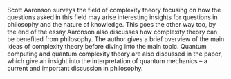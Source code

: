 Scott Aaronson surveys the field of complexity theory focusing on how the questions asked in this field may arise interesting insights for questions in philosophy and the nature of knowledge. This goes the other way too, by the end of the essay Aaronson also discusses how complexity theory can be benefited from philosophy. The author gives a brief overview of the main ideas of complexity theory before diving into the main topic. Quantum computing and quantum complexity theory are also discussed in the paper, which give an insight into the interpretation of quantum mechanics – a current and important discussion in philosophy.
